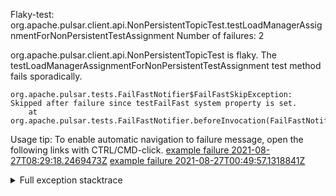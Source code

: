         
Flaky-test: org.apache.pulsar.client.api.NonPersistentTopicTest.testLoadManagerAssignmentForNonPersistentTestAssignment
Number of failures: 2

org.apache.pulsar.client.api.NonPersistentTopicTest is flaky. The testLoadManagerAssignmentForNonPersistentTestAssignment test method fails sporadically.

```
org.apache.pulsar.tests.FailFastNotifier$FailFastSkipException: Skipped after failure since testFailFast system property is set.
	at org.apache.pulsar.tests.FailFastNotifier.beforeInvocation(FailFastNotifier.java:88)

```

Usage tip: To enable automatic navigation to failure message, open the following links with CTRL/CMD-click.
[example failure 2021-08-27T08:29:18.2469473Z](https://github.com/apache/pulsar/runs/3441181143?check_suite_focus=true#step:9:1472)
[example failure 2021-08-27T00:49:57.1318841Z](https://github.com/apache/pulsar/runs/3438608157?check_suite_focus=true#step:9:1468)


<details>
<summary>Full exception stacktrace</summary>
<code><pre>
org.apache.pulsar.tests.FailFastNotifier$FailFastSkipException: Skipped after failure since testFailFast system property is set.
	at org.apache.pulsar.tests.FailFastNotifier.beforeInvocation(FailFastNotifier.java:88)

</pre></code>
</details>

